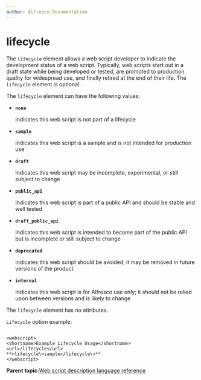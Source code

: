 ```yaml
---
author: Alfresco Documentation
---
```


# lifecycle

The `lifecycle` element allows a web script developer to indicate the development status of a web script. Typically, web scripts start out in a draft state while being developed or tested, are promoted to production quality for widespread use, and finally retired at the end of their life. The `lifecycle` element is optional.

The `lifecycle` element can have the following values:

-   **`none`**

    Indicates this web script is not part of a lifecycle


-   **`sample`**

    Indicates this web script is a sample and is not intended for production use


-   **`draft`**

    Indicates this web script may be incomplete, experimental, or still subject to change


-   **`public_api`**

    Indicates this web script is part of a public API and should be stable and well tested


-   **`draft_public_api`**

    Indicates this web script is intended to become part of the public API but is incomplete or still subject to change


-   **`deprecated`**

    Indicates this web script should be avoided; it may be removed in future versions of the product


-   **`internal`**

    Indicates this web script is for Alfresco use only; it should not be relied upon between versions and is likely to change


The `lifecycle` element has no attributes.

`Lifecycle` option example:

```

<webscript>
<shortname>Example Lifecycle Usage</shortname>
<url>/lifecycle</url>
**<lifecycle\>sample</lifecycle\>**
</webscript>

```

**Parent topic:**[Web script description language reference](../references/api-wsdl-webscript-descriptor-language-reference.md)

